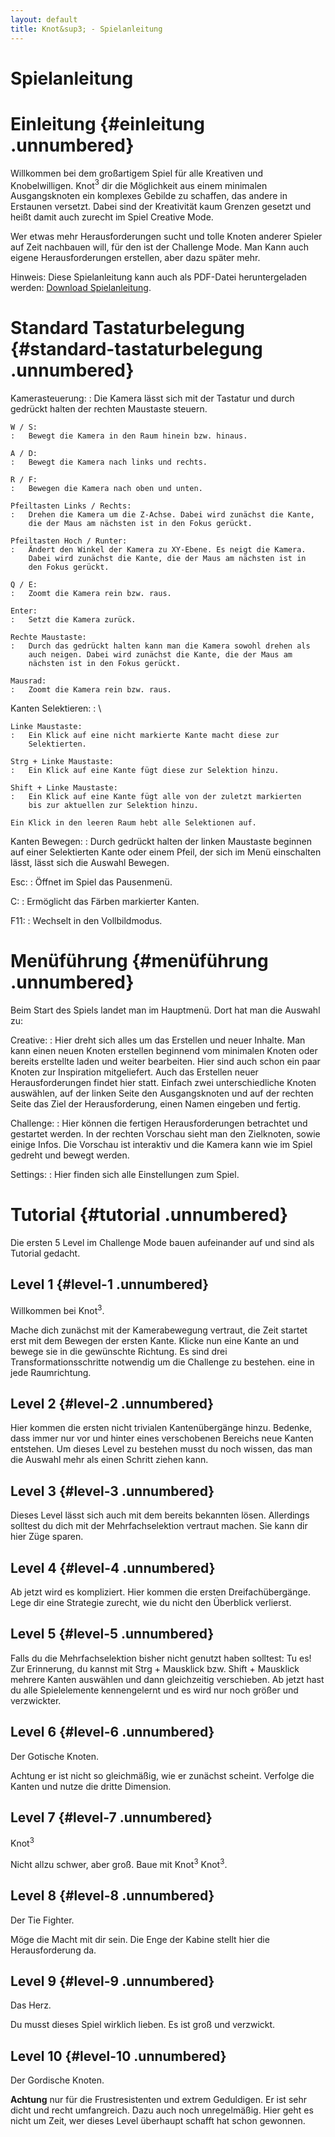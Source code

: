 ```yaml
---
layout: default
title: Knot&sup3; - Spielanleitung
---
```

# Spielanleitung
Einleitung {#einleitung .unnumbered}
==========

Willkommen bei dem großartigem Spiel für alle Kreativen und
Knobelwilligen. Knot$^3$ dir die Möglichkeit aus einem minimalen
Ausgangsknoten ein komplexes Gebilde zu schaffen, das andere in
Erstaunen versetzt. Dabei sind der Kreativität kaum Grenzen gesetzt und
heißt damit auch zurecht im Spiel Creative Mode.

Wer etwas mehr Herausforderungen sucht und tolle Knoten anderer Spieler
auf Zeit nachbauen will, für den ist der Challenge Mode. Man Kann auch
eigene Herausforderungen erstellen, aber dazu später mehr.

Hinweis: Diese Spielanleitung kann auch als PDF-Datei heruntergeladen werden: [Download Spielanleitung]({{site.baseurl}}doc/Spielanleitung.pdf).

Standard Tastaturbelegung {#standard-tastaturbelegung .unnumbered}
=========================

Kamerasteuerung:
:   Die Kamera lässt sich mit der Tastatur und durch gedrückt halten der
    rechten Maustaste steuern.

    W / S:
    :   Bewegt die Kamera in den Raum hinein bzw. hinaus.

    A / D:
    :   Bewegt die Kamera nach links und rechts.

    R / F:
    :   Bewegen die Kamera nach oben und unten.

    Pfeiltasten Links / Rechts:
    :   Drehen die Kamera um die Z-Achse. Dabei wird zunächst die Kante,
        die der Maus am nächsten ist in den Fokus gerückt.

    Pfeiltasten Hoch / Runter:
    :   Ändert den Winkel der Kamera zu XY-Ebene. Es neigt die Kamera.
        Dabei wird zunächst die Kante, die der Maus am nächsten ist in
        den Fokus gerückt.

    Q / E:
    :   Zoomt die Kamera rein bzw. raus.

    Enter:
    :   Setzt die Kamera zurück.

    Rechte Maustaste:
    :   Durch das gedrückt halten kann man die Kamera sowohl drehen als
        auch neigen. Dabei wird zunächst die Kante, die der Maus am
        nächsten ist in den Fokus gerückt.

    Mausrad:
    :   Zoomt die Kamera rein bzw. raus.

Kanten Selektieren:
:   \

    Linke Maustaste:
    :   Ein Klick auf eine nicht markierte Kante macht diese zur
        Selektierten.

    Strg + Linke Maustaste:
    :   Ein Klick auf eine Kante fügt diese zur Selektion hinzu.

    Shift + Linke Maustaste:
    :   Ein Klick auf eine Kante fügt alle von der zuletzt markierten
        bis zur aktuellen zur Selektion hinzu.

    Ein Klick in den leeren Raum hebt alle Selektionen auf.

Kanten Bewegen:
:   Durch gedrückt halten der linken Maustaste beginnen auf einer
    Selektierten Kante oder einem Pfeil, der sich im Menü einschalten
    lässt, lässt sich die Auswahl Bewegen.

Esc:
:   Öffnet im Spiel das Pausenmenü.

C:
:   Ermöglicht das Färben markierter Kanten.

F11:
:   Wechselt in den Vollbildmodus.

Menüführung {#menüführung .unnumbered}
===========

Beim Start des Spiels landet man im Hauptmenü. Dort hat man die Auswahl
zu:

Creative:
:   Hier dreht sich alles um das Erstellen und neuer Inhalte. Man kann
    einen neuen Knoten erstellen beginnend vom minimalen Knoten oder
    bereits erstellte laden und weiter bearbeiten. Hier sind auch schon
    ein paar Knoten zur Inspiration mitgeliefert. Auch das Erstellen
    neuer Herausforderungen findet hier statt. Einfach zwei
    unterschiedliche Knoten auswählen, auf der linken Seite den
    Ausgangsknoten und auf der rechten Seite das Ziel der
    Herausforderung, einen Namen eingeben und fertig.

Challenge:
:   Hier können die fertigen Herausforderungen betrachtet und gestartet
    werden. In der rechten Vorschau sieht man den Zielknoten, sowie
    einige Infos. Die Vorschau ist interaktiv und die Kamera kann wie im
    Spiel gedreht und bewegt werden.

Settings:
:   Hier finden sich alle Einstellungen zum Spiel.

Tutorial {#tutorial .unnumbered}
========

Die ersten 5 Level im Challenge Mode bauen aufeinander auf und sind als
Tutorial gedacht.

Level 1 {#level-1 .unnumbered}
-------

Willkommen bei Knot$^3$.

Mache dich zunächst mit der Kamerabewegung vertraut, die Zeit startet
erst mit dem Bewegen der ersten Kante. Klicke nun eine Kante an und
bewege sie in die gewünschte Richtung. Es sind drei
Transformationsschritte notwendig um die Challenge zu bestehen. eine in
jede Raumrichtung.

Level 2 {#level-2 .unnumbered}
-------

Hier kommen die ersten nicht trivialen Kantenübergänge hinzu. Bedenke,
dass immer nur vor und hinter eines verschobenen Bereichs neue Kanten
entstehen. Um dieses Level zu bestehen musst du noch wissen, das man die
Auswahl mehr als einen Schritt ziehen kann.

Level 3 {#level-3 .unnumbered}
-------

Dieses Level lässt sich auch mit dem bereits bekannten lösen. Allerdings
solltest du dich mit der Mehrfachselektion vertraut machen. Sie kann dir
hier Züge sparen.

Level 4 {#level-4 .unnumbered}
-------

Ab jetzt wird es kompliziert. Hier kommen die ersten Dreifachübergänge.
Lege dir eine Strategie zurecht, wie du nicht den Überblick verlierst.

Level 5 {#level-5 .unnumbered}
-------

Falls du die Mehrfachselektion bisher nicht genutzt haben solltest: Tu
es! Zur Erinnerung, du kannst mit Strg + Mausklick bzw. Shift +
Mausklick mehrere Kanten auswählen und dann gleichzeitig verschieben. Ab
jetzt hast du alle Spielelemente kennengelernt und es wird nur noch
größer und verzwickter.

Level 6 {#level-6 .unnumbered}
-------

Der Gotische Knoten.

Achtung er ist nicht so gleichmäßig, wie er zunächst scheint. Verfolge
die Kanten und nutze die dritte Dimension.

Level 7 {#level-7 .unnumbered}
-------

Knot$^3$

Nicht allzu schwer, aber groß. Baue mit Knot$^3$ Knot$^3$.

Level 8 {#level-8 .unnumbered}
-------

Der Tie Fighter.

Möge die Macht mit dir sein. Die Enge der Kabine stellt hier die
Herausforderung da.

Level 9 {#level-9 .unnumbered}
-------

Das Herz.

Du musst dieses Spiel wirklich lieben. Es ist groß und verzwickt.

Level 10 {#level-10 .unnumbered}
--------

Der Gordische Knoten.

<span>**Achtung**</span> nur für die Frustresistenten und extrem
Geduldigen. Er ist sehr dicht und recht umfangreich. Dazu auch noch
unregelmäßig. Hier geht es nicht um Zeit, wer dieses Level überhaupt
schafft hat schon gewonnen.
